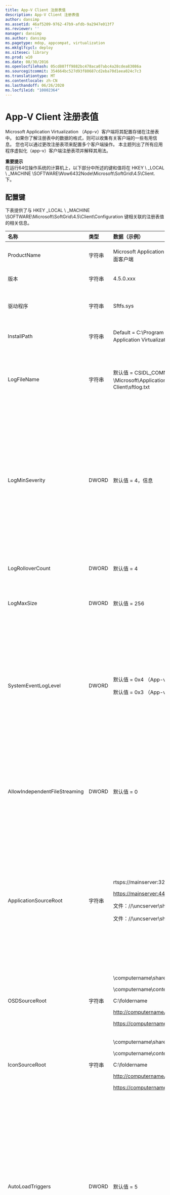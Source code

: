 ```yaml
---
title: App-V Client 注册表值
description: App-V Client 注册表值
author: dansimp
ms.assetid: 46af5209-9762-47b9-afdb-9a2947e013f7
ms.reviewer: ''
manager: dansimp
ms.author: dansimp
ms.pagetype: mdop, appcompat, virtualization
ms.mktglfcycl: deploy
ms.sitesec: library
ms.prod: w10
ms.date: 08/30/2016
ms.openlocfilehash: 05cd807ff9882bc478aca07abc4a28cdea83086a
ms.sourcegitcommit: 354664bc527d93f80687cd2eba70d1eea024c7c3
ms.translationtype: MT
ms.contentlocale: zh-CN
ms.lasthandoff: 06/26/2020
ms.locfileid: "10802364"
---
```

# App-V Client 注册表值


Microsoft Application Virtualization （App-v）客户端将其配置存储在注册表中。 如果你了解注册表中的数据的格式，则可以收集有关客户端的一些有用信息。 您也可以通过更改注册表项来配置多个客户端操作。 本主题列出了所有应用程序虚拟化（app-v）客户端注册表项并解释其用法。

**重要提示**  
在运行64位操作系统的计算机上，以下部分中所述的键和值将在 HKEY \ _LOCAL \ _MACHINE \\SOFTWARE\\Wow6432Node\\Microsoft\\SoftGrid\\4.5\\Client. 下。



## 配置键


下表提供了与 HKEY _LOCAL \ _MACHINE \\SOFTWARE\\Microsoft\\SoftGrid\\4.5\\Client\\Configuration 键相关联的注册表值的相关信息。

<table>
<colgroup>
<col width="25%" />
<col width="25%" />
<col width="25%" />
<col width="25%" />
</colgroup>
<thead>
<tr class="header">
<th align="left">名称</th>
<th align="left">类型</th>
<th align="left">数据（示例）</th>
<th align="left">描述</th>
</tr>
</thead>
<tbody>
<tr class="odd">
<td align="left"><p>ProductName</p></td>
<td align="left"><p>字符串</p></td>
<td align="left"><p>Microsoft Application Virtualization 桌面客户端</p></td>
<td align="left"><p>请勿修改。</p></td>
</tr>
<tr class="even">
<td align="left"><p>版本 </p></td>
<td align="left"><p>字符串 </p></td>
<td align="left"><p>4.5.0.xxx </p></td>
<td align="left"><p>请勿修改。 </p></td>
</tr>
<tr class="odd">
<td align="left"><p>驱动程序 </p></td>
<td align="left"><p>字符串 </p></td>
<td align="left"><p>Sftfs.sys </p></td>
<td align="left"><p>如果此项值存在，则它包含上次启动内核时导致停止错误的驱动程序的名称。 修复错误修复后，必须删除此项值，以便 sftlist 可以启动。</p></td>
</tr>
<tr class="even">
<td align="left"><p>InstallPath </p></td>
<td align="left"><p>字符串 </p></td>
<td align="left"><p>Default = C:\Program Files\Microsoft Application Virtualization 客户端</p></td>
<td align="left"><p>客户端的安装位置。 请勿修改。 </p></td>
</tr>
<tr class="odd">
<td align="left"><p>LogFileName </p></td>
<td align="left"><p>字符串 </p></td>
<td align="left"><p>默认值 = CSIDL_COMMON_APPDATA \Microsoft\Application 虚拟化 Client\sftlog.txt</p></td>
<td align="left"><p>客户端日志文件的路径和名称。</p>
<div class="alert">
<strong>注意</strong><br/><p>如果你运行的版本比 App-v 4.6、SP1 更早，而你修改了日志文件的名称或位置，则必须重新启动 sftlist 服务才能使更改生效。</p>
</div>
<div>

</div>
<p></p></td>
</tr>
<tr class="even">
<td align="left"><p>LogMinSeverity </p></td>
<td align="left"><p>DWORD </p></td>
<td align="left"><p>默认值 = 4，信息</p></td>
<td align="left"><p>控制将哪些消息写入日志。 该值指示所记录内容的阈值，即记录小于或等于该值的所有内容。 例如，值0x3 （警告）表示记录警告（0x3）、错误（0x2）和严重错误（0x1）。</p>
<p>值范围： 0x0 = None，0x1 = 严重，0x2 = 错误，0x3 = Warning，0x4 = 信息（默认值），0x5 = Verbose。</p>
<p>日志级别可通过应用程序虚拟化（app-v）客户端控制台和命令提示符进行配置。 在命令提示符处，命令 sftlist.exe/verboselog 会将日志级别增加到详细。 有关命令行详细信息的详细信息，请参阅</p>
<p><a href="https://go.microsoft.com/fwlink/?LinkId=141467https://go.microsoft.com/fwlink/?LinkId=141467" data-raw-source="https://go.microsoft.com/fwlink/?LinkId=141467https://go.microsoft.com/fwlink/?LinkId=141467">https://go.microsoft.com/fwlink/?LinkId=141467https://go.microsoft.com/fwlink/?LinkId=141467</a></p>
<p>.</p></td>
</tr>
<tr class="odd">
<td align="left"><p>LogRolloverCount</p></td>
<td align="left"><p>DWORD</p></td>
<td align="left"><p>默认值 = 4</p></td>
<td align="left"><p>定义在重置时保留的日志文件的备份副本数。 有效范围为0到9999。 默认值为4。 值0表示将不保留任何副本。</p></td>
</tr>
<tr class="even">
<td align="left"><p>LogMaxSize</p></td>
<td align="left"><p>DWORD</p></td>
<td align="left"><p>默认值 = 256</p></td>
<td align="left"><p>定义在重置之前日志文件可以增长的最大大小（以兆字节（MB）为单位）。 默认大小为 256 MB。 达到此大小时，将在下次写入尝试时强制重置日志。</p></td>
</tr>
<tr class="odd">
<td align="left"><p>SystemEventLogLevel</p></td>
<td align="left"><p>DWORD</p></td>
<td align="left"><p>默认值 = 0x4 （App-v 4.5）</p>
<p>默认值 = 0x3 （App-v 4.6）</p></td>
<td align="left"><p>指示日志消息写入 NT 事件日志的日志记录级别。 该值指示所记录内容的阈值，即记录的所有内容都等于或小于该值。 例如，值0x3 （警告）表示记录警告（0x3）、错误（0x2）和严重错误（0x1）。</p>
<p>值范围</p>
<p>0x0 = None</p>
<p>0x1 = 严重</p>
<p>0x2 = 错误</p>
<p>0x3 = 警告</p>
<p>0x4 = 信息（默认值）</p>
<p>0x5 = 详细</p></td>
</tr>
<tr class="even">
<td align="left"><p>AllowIndependentFileStreaming</p></td>
<td align="left"><p>DWORD</p></td>
<td align="left"><p>默认值 = 0</p></td>
<td align="left"><p>指示是否将启用来自文件的流，无论客户端是否已配置了 APPLICATIONSOURCEROOT 参数。 如果设置为 FALSE，则传输将不会启用来自文件的流处理，即使 OSD HREF 或 APPLICATIONSOURCEROOT 参数包含文件路径也是如此。</p>
<p>0x0 = False （默认值）</p>
<p>0x1 = True</p></td>
</tr>
<tr class="odd">
<td align="left"><p>ApplicationSourceRoot</p></td>
<td align="left"><p>字符串</p></td>
<td align="left"><p>rtsps://mainserver:322/prodapps</p>
<p><a href="https://mainserver:443/prodapps" data-raw-source="https://mainserver:443/prodapps">https://mainserver:443/prodapps</a></p>
<p>文件：//\uncserver\share\prodapps</p>
<p>文件：//\uncserver\share</p></td>
<td align="left"><p>支持管理员或电子软件分发（ESD）系统，确保根据拓扑管理方案执行应用程序加载。 使用此关键字值替代应用程序的 HREF 元素（例如，源位置）的 OSD 基本代码。 应用程序源根目录支持 Url 和通用命名约定（UNC）路径格式。</p>
<p>URL 路径的正确格式为 protocol：/id： [port] [/path] [/]，其中 port 和 path 是可选的。 如果未指定端口，则使用协议的默认端口。 仅替换了 OSD URL 的协议：//server：端口部分。 </p>
<p>UNC 路径的正确格式为 \computername\sharefolder [folder] []，其中文件夹是可选的。 计算机名可以是完全限定的域名（FQDN）或 IP 地址，sharefolder 可以是驱动器号。 仅替换 OSD 路径的 \computername\sharefolder 或驱动器号部分。 </p></td>
</tr>
<tr class="even">
<td align="left"><p>OSDSourceRoot</p></td>
<td align="left"><p>字符串</p></td>
<td align="left"><p>\computername\sharefolder\resource</p>
<p>\computername\content</p>
<p>C:\foldername</p>
<p><a href="http://computername/productivity/" data-raw-source="http://computername/productivity/">http://computername/productivity/</a></p>
<p><a href="https://computername/productivity/" data-raw-source="https://computername/productivity/">https://computername/productivity/</a></p></td>
<td align="left"><p>允许管理员为发布期间的序列化应用程序包指定 OSD 文件检索的源位置。 OSDSourceRoot 的可接受格式包括 UNC 路径和 Url （http 或 https）。</p></td>
</tr>
<tr class="odd">
<td align="left"><p>IconSourceRoot</p></td>
<td align="left"><p>字符串</p></td>
<td align="left"><p>\computername\sharefolder\resource</p>
<p>\computername\content</p>
<p>C:\foldername</p>
<p><a href="http://computername/productivity/" data-raw-source="http://computername/productivity/">http://computername/productivity/</a></p>
<p><a href="https://computername/productivity/" data-raw-source="https://computername/productivity/">https://computername/productivity/</a></p></td>
<td align="left"><p>允许管理员为发布期间的序列化应用程序包指定图标文件检索的源位置。 IconSourceRoot 的可接受格式包括 UNC 路径和 Url （http 或 https）。</p></td>
</tr>
<tr class="even">
<td align="left"><p>AutoLoadTriggers</p></td>
<td align="left"><p>DWORD</p></td>
<td align="left"><p>默认值 = 5</p></td>
<td align="left"><p>AutoLoad 是一种客户端运行时策略配置参数，可使虚拟化应用程序的辅助功能块在后台自动流式传输到客户端。 AutoLoad 触发器是标志，用于指示启动应用程序自动加载的事件。 AutoLoad 隐式使用后台流，使应用程序能够完全加载到缓存中。 将首先加载主功能块，并将在后台加载剩余的功能块以启用前台操作，例如用户与应用程序交互，并提供最佳的感知性能。</p>
<p>位掩码值：</p>
<p>（0）从不：未设置任何位（值为0），不会执行自动加载，因为没有设置触发器。</p>
<p>（1） OnLaunch：当用户启动应用程序时开始加载。</p>
<p>（2） OnRefresh：发布应用程序时开始加载。 只要添加或更新软件包记录（例如，当发生发布刷新时），就会发生这种情况。</p>
<p>（4） OnLogin：用户登录时开始加载。</p>
<p>（5） OnLaunch 和 OnLogin： Default。</p></td>
</tr>
<tr class="odd">
<td align="left"><p>AutoLoadTarget</p></td>
<td align="left"><p>DWORD</p></td>
<td align="left"><p>默认值 = 1</p></td>
<td align="left"><p>指示在任何给定的 AutoLoad 触发器出现时将自动加载的内容。 位掩码值：</p>
<p>（0）无：不自动加载，无论可设置哪些触发器。</p>
<p>（1） PreviouslyUsed （默认值）：如果启用了任何 AutoLoad 触发器，则仅加载程序包中之前已使用过一个应用程序的程序包（即，已启动或 precached）。</p>
<p>（2）所有：如果启用了任何 AutoLoad 触发器，程序包中的所有应用程序（每个程序包）或所有程序包（为客户端设置）将自动加载，无论它们是否已启动。</p></td>
</tr>
<tr class="even">
<td align="left"><p>RequireAuthorizationIfCached</p></td>
<td align="left"><p>DWORD</p></td>
<td align="left"><p>默认值 = 1</p></td>
<td align="left"><p>指示始终需要授权，无论应用程序是否已在缓存中。 可能值：</p>
<p>0 = False：始终尝试连接到服务器。 如果无法建立与服务器的连接，客户端仍允许用户启动以前加载到缓存中的应用程序。</p>
<p>1 = True （默认值）：应用程序始终必须在启动时获得授权。 对于 RTSP 流处理应用程序，将向服务器发送用户授权令牌以进行授权。 对于基于文件的应用程序，文件 Acl 控制用户是否可以访问应用程序。</p>
<p>重新启动 sftlist 服务以使更改生效。</p></td>
</tr>
<tr class="odd">
<td align="left"><p>UserDataDirectory </p></td>
<td align="left"><p>字符串 </p></td>
<td align="left"><p>APPDATA</p></td>
<td align="left"><p>存储图标缓存和用户设置的位置。</p></td>
</tr>
<tr class="even">
<td align="left"><p>GlobalDataDirectory </p></td>
<td align="left"><p>字符串 </p></td>
<td align="left"><p>C:\Users\Public\Documents </p></td>
<td align="left"><p>用于全局 App-v 数据的目录，包括用于 OSD 文件、图标文件、快捷方式信息和 SystemGuard 资源（如 .ini 文件）的缓存。</p></td>
</tr>
<tr class="odd">
<td align="left"><p>AllowCrashes </p></td>
<td align="left"><p>DWORD </p></td>
<td align="left"><p>0 或 1 </p></td>
<td align="left"><p>默认值 = 0：值0表示客户端尝试捕获内部程序异常，以便其他用户应用程序可以在发生崩溃时恢复和继续。 值1表示客户端允许出现内部程序异常，以便可以在调试程序中捕获它们。</p></td>
</tr>
<tr class="even">
<td align="left"><p>CoreInternalTimeout </p></td>
<td align="left"><p>DWORD </p></td>
<td align="left"><p>60</p></td>
<td align="left"><p>内核和前端之间的内部 IPC 请求超时（以秒为单位）。 请勿修改。 </p></td>
</tr>
<tr class="odd">
<td align="left"><p>DefaultSuiteCombineTime </p></td>
<td align="left"><p>DWORD </p></td>
<td align="left"><p>10</p></td>
<td align="left"><p>此值用于指示启动程序后不久，在同一套件中运行另一个应用程序时，不会生成任何错误消息。 </p></td>
</tr>
<tr class="even">
<td align="left"><p>SerializedSuiteLaunchTimeout </p></td>
<td align="left"><p>DWORD </p></td>
<td align="left"><p>默认 = 60000</p></td>
<td align="left"><p>定义当尝试序列化程序在同一套件中启动时，客户端将等待的时间（以毫秒为单位）。 如果客户端超时，程序启动将继续，但不会序列化。 </p></td>
</tr>
<tr class="odd">
<td align="left"><p>ScriptTimeout </p></td>
<td align="left"><p>DWORD </p></td>
<td align="left"><p>300</p></td>
<td align="left"><p>如果 WAIT = TRUE，则 OSD 文件中脚本的默认超时值（以秒为单位）。 你可以通过超时（而不是等待）指定每脚本超时。 值0表示无等待，0xFFFFFFFF 表示永久等待。 </p></td>
</tr>
<tr class="even">
<td align="left"><p>LaunchRecordLogPath </p></td>
<td align="left"><p>字符串 </p></td>
<td align="left"><p></p></td>
<td align="left"><p>如果在 HKLM 或 HKCU 下，此值包含日志文件的有效路径，SFTTray 将在程序启动、关闭、启动失败时写入此日志，进入或退出断开连接模式。</p></td>
</tr>
<tr class="odd">
<td align="left"><p>LaunchRecordMask </p></td>
<td align="left"><p>DWORD </p></td>
<td align="left"><p>0x1A （26）日志启动错误和断开模式进入和退出活动。</p>
<p>0x1F （31）记录所有内容。</p>
<p>0x0 （0）不记录任何内容。 </p></td>
<td align="left"><p>指定要记录的五个事件中的哪一个（位掩码值）：</p>
<p>1表示程序启动</p>
<p>2表示启动失败错误</p>
<p>4个用于关机</p>
<p>8用于进入断开连接模式</p>
<p>16用于退出断开连接模式以重新连接到服务器</p>
<p>添加这些号码的任意组合以打开各自的邮件。 如果注册表中不0x1F，则默认为 ""。 </p></td>
</tr>
<tr class="even">
<td align="left"><p>LaunchRecordWriteTimeout </p></td>
<td align="left"><p>DWORD </p></td>
<td align="left"><p>默认 = 3000</p></td>
<td align="left"><p>指定在尝试写入启动记录日志时托盘将等待多长时间（如果另一个进程正在使用它）。</p></td>
</tr>
<tr class="odd">
<td align="left"><p>ImportSearchPath </p></td>
<td align="left"><p>字符串 </p></td>
<td align="left"><p>d:\files;C:\documents 和 settings\user1\SFTs </p></td>
<td align="left"><p>一个分号分隔的列表，其中列出了最多五个目录，可在提示用户选择目录之前搜索便携式 SFT 文件。 路径中的尾部反斜杠是可选的。 默认情况下，此值不存在，必须手动设置。</p></td>
</tr>
<tr class="even">
<td align="left"><p>UserImportPath</p></td>
<td align="left"><p>字符串 </p></td>
<td align="left"><p>D:\SFTs\ </p></td>
<td align="left"><p>仅在 HKCU 下有效。 查找程序包导入的 SFT 文件时用户浏览到的最后一个位置。 如果已成功找到 SFT，则自动设置。 当尝试自动查找 SFT 文件时，将在连续的导入中使用此功能。</p></td>
</tr>
</tbody>
</table>



## 共享密钥


HKEY \ _LOCAL \ _MACHINE \\SOFTWARE\\Microsoft\\SoftGrid\\4.5\\Shared 键控制跨 app-v 组件共享的值。 下表提供了与共享密钥相关联的注册表值的相关信息。

<table>
<colgroup>
<col width="25%" />
<col width="25%" />
<col width="25%" />
<col width="25%" />
</colgroup>
<thead>
<tr class="header">
<th align="left">名称 </th>
<th align="left">类型 </th>
<th align="left">数据（示例） </th>
<th align="left">描述 </th>
</tr>
</thead>
<tbody>
<tr class="odd">
<td align="left"><p>DumpPath </p></td>
<td align="left"><p>字符串 </p></td>
<td align="left"><p>默认值 = C：\ </p></td>
<td align="left"><p>在异常上生成小型转储时创建转储文件的默认路径。 默认值为 C：\如果未指定，则为。 客户端安装程序将此密钥设置为 &lt; 应用虚拟化全局数据目录 &gt; \Dumps。 Sequencer 安装程序将此密钥设置为安装目录。 </p></td>
</tr>
<tr class="even">
<td align="left"><p>DumpPathSizeLimit </p></td>
<td align="left"><p>DWORD </p></td>
<td align="left"><p>1000</p></td>
<td align="left"><p>指定可用于存储 minidumps 的磁盘空间的最大总数量（以 mb 为单位）。 默认值 = 1000 MB。</p></td>
</tr>
</tbody>
</table>



## 网络密钥


HKEY \ _LOCAL \ _MACHINE \\SOFTWARE\\Microsoft\\SoftGrid\\4.5\\Client\\Network 键控制各种与网络相关的参数。 此密钥主要由网络传输代理使用。 下表提供了与网络密钥相关联的注册表值的相关信息。

<table>
<colgroup>
<col width="25%" />
<col width="25%" />
<col width="25%" />
<col width="25%" />
</colgroup>
<thead>
<tr class="header">
<th align="left">名称 </th>
<th align="left">类型 </th>
<th align="left">数据（示例） </th>
<th align="left">描述 </th>
</tr>
</thead>
<tbody>
<tr class="odd">
<td align="left"><p>Online</p></td>
<td align="left"><p>DWORD</p></td>
<td align="left"><p>默认值 = 1</p></td>
<td align="left"><p>启用或禁用脱机模式。 如果设置为0，则客户端将不会与 App-v 管理服务器或发布服务器通信。 在断开连接的操作中，客户端可以启动加载的应用程序，即使它未连接到 app-v 管理服务器也是如此。 在脱机模式下，客户端不会尝试连接到 app-v 管理服务器或发布服务器。 您必须允许断开连接的操作能够脱机工作。 默认值为1（联机），并且0为 "已禁用" （脱机）。</p></td>
</tr>
<tr class="even">
<td align="left"><p>AllowDisconnectedOperation </p></td>
<td align="left"><p>DWORD </p></td>
<td align="left"><p>默认值 = 1</p></td>
<td align="left"><p>启用或禁用断开连接的操作。 默认值为1，并且禁用0。 启用断开连接操作后，即使未连接到 App-v 管理服务器，App-v 客户端也可以启动加载的应用程序。</p></td>
</tr>
<tr class="odd">
<td align="left"><p>FastConnectTimeout</p></td>
<td align="left"><p>DWORD</p></td>
<td align="left"><p>默认值 = 1000</p></td>
<td align="left"><p>此值指定 TCP 连接超时值（以毫秒为单位），用于确定何时进入断开连接的操作模式。 此值可用于替代20秒的默认 ConnectTimeout （用于网络事务的 App-v connect 超时）或系统的 TCP 超时约25秒。 这会将客户端快速带入断开连接的操作模式。 在下一次连接时应用。</p></td>
</tr>
<tr class="even">
<td align="left"><p>LimitDisconnectedOperation</p></td>
<td align="left"><p>DWORD</p></td>
<td align="left"><p>默认值 = 1 </p></td>
<td align="left"><p>仅适用于 AllowDisconnectedOperation 为1的情况下，"已启用"。 此值确定在断开连接的操作中允许客户端运行多长时间时是否会出现时间限制。 1 = 受限。 0 = 无限制。</p></td>
</tr>
<tr class="odd">
<td align="left"><p>DOTimeoutMinutes</p></td>
<td align="left"><p>DWORD</p></td>
<td align="left"><p>默认值 = 129600</p></td>
<td align="left"><p>指示在断开连接的操作模式下可以使用的应用程序的分钟数。</p></td>
</tr>
<tr class="even">
<td align="left"><p></p></td>
<td align="left"><p></p></td>
<td align="left"><p></p></td>
<td align="left"><p>有效值为 1-以分钟为单位的999999（1-1439998560 分钟）。 默认值为90天或129600分钟。</p></td>
</tr>
<tr class="odd">
<td align="left"><p>协议</p></td>
<td align="left"><p>DWORD</p></td>
<td align="left"><p>默认值 = 8</p></td>
<td align="left"><p>要使用的默认协议（TCP 与 SSL）。 在 "选项" 对话框中配置。</p></td>
</tr>
<tr class="even">
<td align="left"><p>ReadTimeout</p></td>
<td align="left"><p>DWORD</p></td>
<td align="left"><p>名</p></td>
<td align="left"><p>查看网络事务的超时时间（以秒为单位）。 请勿修改。</p></td>
</tr>
<tr class="odd">
<td align="left"><p>WriteTimeout</p></td>
<td align="left"><p>DWORD</p></td>
<td align="left"><p>名</p></td>
<td align="left"><p>为网络事务写超时（以秒为单位）。 请勿修改。</p></td>
</tr>
<tr class="even">
<td align="left"><p>ConnectTimeout</p></td>
<td align="left"><p>DWORD</p></td>
<td align="left"><p>名</p></td>
<td align="left"><p>为网络事务连接超时（以秒为单位）。 请勿修改。</p></td>
</tr>
<tr class="odd">
<td align="left"><p>ReestablishmentRetries</p></td>
<td align="left"><p>DWORD</p></td>
<td align="left"><p>三维空间</p></td>
<td align="left"><p>尝试重新建立已删除会话的次数。</p></td>
</tr>
<tr class="even">
<td align="left"><p>ReestablishmentInterval</p></td>
<td align="left"><p>DWORD</p></td>
<td align="left"><p>岁</p></td>
<td align="left"><p>在尝试重新建立已删除的会话之间等待的秒数。</p></td>
</tr>
</tbody>
</table>



## Http 密钥


HKEY \ _LOCAL \ _MACHINE \\SOFTWARE\\Microsoft\\SoftGrid\\4.5\\Client\\Network\\Http 键控制与 Http 流相关的参数。 此密钥主要由网络传输代理使用。 下表提供了与 Http 密钥相关联的注册表值的相关信息。

<table>
<colgroup>
<col width="25%" />
<col width="25%" />
<col width="25%" />
<col width="25%" />
</colgroup>
<thead>
<tr class="header">
<th align="left">名称 </th>
<th align="left">类型 </th>
<th align="left">数据（示例） </th>
<th align="left">描述 </th>
</tr>
</thead>
<tbody>
<tr class="odd">
<td align="left"><p>LaunchIfNotFound</p></td>
<td align="left"><p>DWORD</p></td>
<td align="left"><p>默认值 = 0</p></td>
<td align="left"><p>控制当与 http 服务器建立连接且该程序包文件不再存在于 HTTP 服务器上时 HTTP 流的行为。 如果值不存在或未设置为1，则 App-v 客户端不允许启动以前加载到缓存中的应用程序。</p></td>
</tr>
<tr class="even">
<td align="left"><p></p></td>
<td align="left"><p></p></td>
<td align="left"><p>raid-1</p></td>
<td align="left"><p>如果此值设置为1，则 App-v 客户端允许你启动以前加载到缓存中的应用程序。</p></td>
</tr>
</tbody>
</table>



## 文件系统密钥


HKEY \ _LOCAL \ _MACHINE \\SOFTWARE\\Microsoft\\SoftGrid\\4.5\\Client\\AppFS 键下包含的值控制 App-v 的文件系统参数。 下表提供了与 AppFS 键相关联的注册表值的相关信息。

<table>
<colgroup>
<col width="25%" />
<col width="25%" />
<col width="25%" />
<col width="25%" />
</colgroup>
<thead>
<tr class="header">
<th align="left">名称 </th>
<th align="left">类型 </th>
<th align="left">数据（示例） </th>
<th align="left">描述 </th>
</tr>
</thead>
<tbody>
<tr class="odd">
<td align="left"><p>FileSize </p></td>
<td align="left"><p>DWORD </p></td>
<td align="left"><p>4096</p></td>
<td align="left"><p>文件系统缓存文件的最大大小（以 mb 为单位）。 如果在注册表中更改此值，则必须将状态设置为0，然后重新启动。 </p></td>
</tr>
<tr class="even">
<td align="left"><p>FileName </p></td>
<td align="left"><p>字符串 </p></td>
<td align="left"><p>C:\Users\Public\Documents\SoftGrid Client\sftfs.fsd </p></td>
<td align="left"><p>文件系统缓存文件的位置。 如果在注册表中更改此值，则必须将 FileSize 保留相同，然后重新启动或将状态设置为0，然后重新启动。 </p></td>
</tr>
<tr class="odd">
<td align="left"><p>DriveLetter </p></td>
<td align="left"><p>字符串 </p></td>
<td align="left"><p>问： </p></td>
<td align="left"><p>将挂载 app-v 文件系统的驱动器（如果可用）。 此值由侦听器或安装程序设置，并且由文件系统读取。 </p></td>
</tr>
<tr class="even">
<td align="left"><p>State </p></td>
<td align="left"><p>DWORD </p></td>
<td align="left"><p>0x100 </p></td>
<td align="left"><p>文件系统的状态。 设置为0，然后重新启动以完全清除文件系统缓存。 </p></td>
</tr>
<tr class="odd">
<td align="left"><p>FileSystemStorage </p></td>
<td align="left"><p>字符串 </p></td>
<td align="left"><p>C:\Profiles\Joe\SG </p></td>
<td align="left"><p>Symlinks 的路径，在 HKCU 下设置。 请勿修改（使用 "配置" 下的 "数据目录" 更改）。 </p></td>
</tr>
<tr class="even">
<td align="left"><p>GlobalFileSystemStorage </p></td>
<td align="left"><p>字符串 </p></td>
<td align="left"><p>C:\Users\Public\Documents\SoftGrid Client\AppFS 存储 </p></td>
<td align="left"><p>全局文件系统数据的路径。 请勿修改。 </p></td>
</tr>
<tr class="odd">
<td align="left"><p>MaxPercentToLockInCache </p></td>
<td align="left"><p>DWORD </p></td>
<td align="left"><p>默认值 = 90 </p></td>
<td align="left"><p>指定可锁定的文件系统缓存文件的最大百分比。 请勿修改。</p></td>
</tr>
<tr class="even">
<td align="left"><p>UnloadLeastRecentlyUsed</p></td>
<td align="left"><p>DWORD</p></td>
<td align="left"><p>默认值 = 1</p></td>
<td align="left"><p>文件系统缓存空间管理功能使用最近最少使用的（LRU）算法，并且默认情况下处于启用状态。 如果新程序包所需的空间超过缓存中的可用空间，则 App-v 客户端使用此功能确定它可以从缓存中删除的现有程序包（如果有），以便为新程序包腾出空间。 如果上次访问日期比在 MinPkgAge 注册表值中指定的值旧，客户端将删除该程序包。 值为0（已禁用）和1（默认值，已启用）。</p></td>
</tr>
<tr class="odd">
<td align="left"><p>MinPackageAge</p></td>
<td align="left"><p>DWORD</p></td>
<td align="left"><p>raid-1</p></td>
<td align="left"><p>若要确定何时可以选择要放弃的程序包，请将此注册表值设置为等于自上次访问程序包后所需的最小天数。 不会放弃最近使用过的程序包。</p></td>
</tr>
</tbody>
</table>



## 权限密钥


为了帮助防止用户犯错误，管理员可以使用 HKEY \ _LOCAL \ _MACHINE \\SOFTWARE\\Microsoft\\SoftGrid\\4.5\\Client\\Permissions 键来控制对非管理用户的某些操作的访问权限，例如，防止用户意外卸载程序。 具有管理权限的用户可以提供任何这些权限。 在共享系统（如远程桌面会话主机（RD 会话主机）服务器（以前称为终端服务器）系统）上，在向用户授予额外权限时要小心，因为这些权限中的某些权限将允许用户控制系统上所有用户使用的应用程序。 这些设置的可能值为1（允许）和0（不允许）。

权限密钥设置控制启用命名操作的所有接口。 其中包括 "选项" 对话框、"SFTTray" 和 "SFTMime"。 这些设置不会影响管理员。 下表提供了与权限密钥相关联的注册表值的相关信息。

名称类型数据（示例）描述 ChangeFSDrive

DWORD

默认值 = 0

值1允许用户选择用作文件系统驱动器的其他驱动器号。

ChangeCacheSize

DWORD

默认值 = 0

值1允许用户更改缓存大小。

ChangeLogSettings

DWORD

默认值 = 0

值1允许用户修改日志级别、更改其位置，然后通过用户界面重置它。

AddApp

DWORD

默认值 = 0

值1允许用户显式添加应用程序。 这不会影响通过发布刷新添加的应用程序，也不会阻止用户启动（并因此隐式添加）尚未添加的应用程序。 值为0或1。

LoadApp 

DWORD 

0

不允许用户加载应用程序。 这是 RD 会话主机的默认值。 如果你是移动用户，你可能希望将应用程序中的应用程序完全加载到缓存中，以便在断开连接操作或脱机模式下使用它们。 若要从 app-v 管理服务器或 App-v 流式处理服务器流处理应用程序，必须连接到服务器才能加载应用程序。

raid-1

允许用户加载应用程序。 这是 Windows 桌面版的默认设置。 

UnloadApp 

DWORD 

0

不允许用户卸载应用程序。 加载或卸载程序包时，程序包中的所有应用程序都将加载到或从缓存中删除。

raid-1

允许用户卸载应用程序。 

LockApp 

DWORD 

0

不允许用户锁定和解除锁定应用程序。 这是 RD 会话主机的默认值。 无法从缓存中删除已锁定的应用程序，以便为新应用程序腾出空间。 若要从远程桌面服务（以前称为终端服务）缓存的 App-v 桌面或客户端删除已锁定的应用程序，必须解除锁定。

raid-1

允许用户锁定和解除锁定应用程序。 这是 Windows 桌面版的默认设置。 

ManageTypes 

DWORD 

0

不允许用户单独为该用户添加、编辑或删除文件类型关联。 这是 RD 会话主机的默认值。 

raid-1

允许用户仅为该用户添加、编辑和删除文件类型关联，而不是全局。 这是 Windows 桌面版的默认设置。 

RefreshServer 

DWORD 

0

不允许用户触发 MIME 设置的刷新。 这是 RD 会话主机的默认值。 

raid-1

允许用户触发 MIME 设置的刷新。 这是 Windows 桌面版的默认设置。 

UpdateOSDFile

DWORD

默认值 = 0

如果值为1，则用户可以使用已修改的 OSD 文件。

ImportApp 

DWORD 

0

不允许用户将应用程序导入到缓存中。 负载和导入之间的区别在于，当触发加载时，客户端从在 OSD、ASR 或替代 URL 中包含的当前配置位置获取程序包。 使用导入时，必须指定从中获取程序包的位置。 

raid-1

允许用户将应用程序导入到缓存中。 

ChangeRefreshSettings

DWORD

默认值 = 0

值1允许用户修改服务器的刷新设置（登录时刷新和定期刷新）。 这并不意味着用户可以修改其他服务器设置（路径、主机等）。

ManageServers

DWORD

默认值 = 0

如果值为1，则允许用户添加、编辑和删除服务器，除了编辑刷新设置（由 ChangeRefreshSettings 权限控制）之外。

PublishShortcut

DWORD

默认值 = 0

值1允许用户通过用户界面发布快捷方式。 这不会影响在发布刷新期间发布的快捷方式。

ViewAllApplications

DWORD

默认值 = 0

值1通过用户界面显示所有应用程序;否则，仅显示用户的应用程序。

RepairApp

DWORD

默认值 = 1

值1允许用户在 SFTMime 或客户端管理控制台中的应用程序上使用修复操作。 修复应用程序时，删除任何自定义用户设置并还原默认设置。 此操作不会更改或删除快捷方式或文件类型关联，也不会从缓存中删除应用程序。

ClearApp

DWORD

默认值 = 1

值1允许用户对 SFTMime 或客户端管理控制台中的应用程序使用清除操作。 从控制台中清除应用程序后，您将无法再使用该应用程序。 但是，应用程序仍保留在缓存中，并且在同一系统上仍可供其他用户使用。 在发布刷新后，已清除的应用程序将再次变为可用。

DeleteApp

DWORD

默认值 = 0

值1允许用户对 SFTMime 或客户端管理控制台中的应用程序使用删除操作。 删除应用程序时，所选应用程序将不再可用于该客户端上的任何用户。 将删除快捷方式和文件类型关联，并从缓存中删除应用程序。 但是，如果另一个应用程序引用文件系统缓存或所选应用程序的设置数据中的数据，这些项目将不会被删除。

在发布刷新后，已删除的应用程序将再次可供你使用。

ToggleOfflineMode

DWORD

值1允许用户选择以脱机模式运行客户端。 在脱机模式下，应用程序虚拟化客户端可以启动加载的应用程序，即使该应用程序未连接到应用程序虚拟化服务器。



## 自定义设置


HKEY \ _LOCAL \ _MACHINE \\SOFTWARE\\Microsoft\\SoftGrid\\4.5\\Client\\CustomSettings 键包含特定于前端组件的值。 所有自定义设置均存储为字符串。 下表提供了与 CustomSettings 键相关联的注册表值的相关信息。

<table>
<colgroup>
<col width="25%" />
<col width="25%" />
<col width="25%" />
<col width="25%" />
</colgroup>
<thead>
<tr class="header">
<th align="left">名称 </th>
<th align="left">类型 </th>
<th align="left">数据（示例） </th>
<th align="left">描述 </th>
</tr>
</thead>
<tbody>
<tr class="odd">
<td align="left"><p>TrayErrorDelay </p></td>
<td align="left"><p>DWORD </p></td>
<td align="left"><p>默认值 = 30 </p></td>
<td align="left"><p>应用程序虚拟化通知区域将显示错误消息（如启动失败）的时间（以秒为单位） &quot; &quot; 。 1的最小值。 </p></td>
</tr>
<tr class="even">
<td align="left"><p>TraySuccessDelay </p></td>
<td align="left"><p>DWORD </p></td>
<td align="left"><p>默认值 = 10 </p></td>
<td align="left"><p>Appvmed 通知区域将显示成功消息（如 &quot; Word 已启动 &quot; 或 &quot; Excel 关闭）的时间（以秒为单位） &quot; 。 如果为0，将禁止显示这些消息。 </p></td>
</tr>
<tr class="odd">
<td align="left"><p>TrayVisibility</p></td>
<td align="left"><p>DWORD</p></td>
<td align="left"><p>默认值 = 0</p></td>
<td align="left"><p>0 = 在使用虚拟化应用程序时显示托盘。</p>
<p>1 = 始终显示托盘。</p>
<p>2 = 从不显示托盘。</p></td>
</tr>
<tr class="even">
<td align="left"><p>TrayShowRefresh</p></td>
<td align="left"><p>DWORD</p></td>
<td align="left"><p></p></td>
<td align="left"><p>当存在并设置为1值时，允许在任务栏菜单上显示菜单项刷新应用程序，并可供用户访问。</p></td>
</tr>
<tr class="odd">
<td align="left"><p>TrayShowLoad</p></td>
<td align="left"><p>DWORD</p></td>
<td align="left"><p></p></td>
<td align="left"><p>当存在并设置为1值时，允许在任务栏菜单上显示菜单项加载应用程序，并可供用户访问。</p></td>
</tr>
</tbody>
</table>



## 报告设置


HKEY \ _LOCAL \ _MACHINE \\SOFTWARE\\Microsoft\\SoftGrid\\4.5\\Client\\Reporting 键包含特定于 App-v 管理服务器的报告值。 下表提供了与报告密钥相关联的注册表值的相关信息。

<table>
<colgroup>
<col width="25%" />
<col width="25%" />
<col width="25%" />
<col width="25%" />
</colgroup>
<thead>
<tr class="header">
<th align="left">名称 </th>
<th align="left">类型 </th>
<th align="left">数据（示例） </th>
<th align="left">描述 </th>
</tr>
</thead>
<tbody>
<tr class="odd">
<td align="left"><p>DataCacheLimit</p></td>
<td align="left"><p>DWORD</p></td>
<td align="left"><p>默认值 = 20</p></td>
<td align="left"><p>此值指定用于存储报告信息的 XML 缓存的最大大小（以兆字节（MB）为单位）。 大小应用于内存中的缓存。 达到限制时，日志文件将翻转。 添加新记录（列表的底部）时，将删除一个或多个最旧的记录（列表顶部），以腾出空间。 第一次出现时，将向客户端日志和事件日志中记录一条警告，直到缓存成功地清除传输并再次填充日志后，才会再次记录该警告。</p></td>
</tr>
<tr class="even">
<td align="left"><p>DataBlockSize</p></td>
<td align="left"><p>DWORD</p></td>
<td align="left"><p>默认值 = 65536</p></td>
<td align="left"><p>此值指定在发布刷新时同时传输到服务器的最大大小（以字节为单位），以避免日志达到较大大小时的永久传输失败。 默认值为65536。 将报表数据传输到服务器时，将从缓存中删除一个应用程序记录块（小于或等于 XML 数据的块大小），并将其发送到服务器。 每个块都将具有常规客户端数据和全局包列表数据，这些数据将不会考虑到块大小计算;极大的程序包列表可能存在通过低带宽或不可靠的连接导致传输失败的可能性。</p></td>
</tr>
</tbody>
</table>



## 相关主题


[Application Virtualization Client 参考](application-virtualization-client-reference.md)









